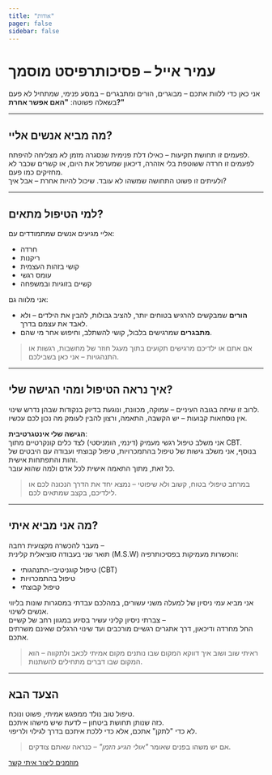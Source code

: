 ```yaml
---
title: "אודות" 
pager: false
sidebar: false
---
```

# עמיר אייל – פסיכותרפיסט מוסמך

אני כאן כדי ללוות אתכם – מבוגרים, הורים ומתבגרים – במסע פנימי, שמתחיל לא פעם בשאלה פשוטה: **"האם אפשר אחרת?"**

---

## מה מביא אנשים אליי?

לפעמים זו תחושת תקיעות – כאילו דלת פנימית שנסגרה מזמן לא מצליחה להיפתח.  
לפעמים זו חרדה ששוטפת בלי אזהרה, דיכאון שמערפל את היום, או קשרים שכבר לא מחזיקים כמו פעם.  
ולעיתים זו פשוט התחושה שמשהו לא עובד. שיכול להיות אחרת – אבל איך?

---

## למי הטיפול מתאים?

אליי מגיעים אנשים שמתמודדים עם:

- חרדה  
- ריקנות  
- קושי בזהות העצמית  
- עומס רגשי  
- קשיים בזוגיות ובמשפחה  

אני מלווה גם:

- **הורים** שמבקשים להרגיש בטוחים יותר, להציב גבולות, להבין את הילדים – ולא לאבד את עצמם בדרך.  
- **מתבגרים** שמרגישים בלבול, קושי להשתלב, וחיפוש אחר מי שהם.

> אם אתם או ילדיכם מרגישים תקועים בתוך מעגל חוזר של מחשבות, רגשות או התנהגויות – אני כאן בשבילכם.

---

## איך נראה הטיפול ומהי הגישה שלי?

לרוב זו שיחה בגובה העיניים – עמוקה, מכוונת, ונוגעת בדיוק בנקודות שבהן נדרש שינוי.  
אין נוסחאות קבועות – יש הקשבה, התאמה, ורצון להבין לעומק מה נכון לכם עכשיו.

**הגישה שלי אינטגרטיבית**:  
אני משלב טיפול רגשי מעמיק (דינמי, הומניסטי) לצד כלים קונקרטיים מתוך CBT.  
בנוסף, אני משלב גישות של טיפול בהתמכרויות, טיפול קבוצתי ועבודה עם היבטים של זהות והתפתחות אישית.  
כל זאת, מתוך התאמה אישית לכל אדם ולמה שהוא עובר.

> במרחב טיפולי בטוח, קשוב ולא שיפוטי – נמצא יחד את הדרך הנכונה לכם או לילדיכם, בקצב שמתאים לכם.

---

## מה אני מביא איתי?

מעבר להכשרה מקצועית רחבה –  
תואר שני בעבודה סוציאלית קלינית (M.S.W) והכשרות מעמיקות בפסיכותרפיה:

- טיפול קוגניטיבי-התנהגותי (CBT)  
- טיפול בהתמכרויות  
- טיפול קבוצתי  

אני מביא עמי ניסיון של למעלה משני עשורים, במהלכם עבדתי במסגרות שונות בליווי אנשים לשינוי.  
צברתי ניסיון קליני עשיר בסיוע במגוון רחב של קשיים –  
החל מחרדה ודיכאון, דרך אתגרים רגשיים מורכבים ועד שינוי הרגלים שאינם משרתים אתכם.

> ראיתי שוב ושוב איך דווקא המקום שבו נותנים מקום אמיתי לכאב ולתקווה – הוא המקום שבו דברים מתחילים להשתנות.

---

## הצעד הבא

טיפול טוב נולד ממפגש אמיתי, פשוט ונוכח.  
כזה שנותן תחושת ביטחון – לדעת שיש מישהו איתכם.  
לא כדי "לתקן" אתכם, אלא כדי ללכת איתכם בדרך לגילוי ולריפוי.

> אם יש משהו בפנים שאומר *"אולי הגיע הזמן"* – כנראה שאתם צודקים.

[מוזמנים ליצור איתי קשר](/contact/)
